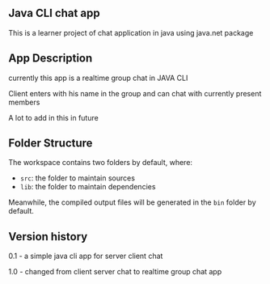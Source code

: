 ## Java CLI chat app

This is a learner project of chat application in java using java.net package

## App Description 

currently this app is a realtime group chat in JAVA CLI 

Client enters with his name in the group and can chat with currently present members

A lot to add in this in future

## Folder Structure

The workspace contains two folders by default, where:

- `src`: the folder to maintain sources
- `lib`: the folder to maintain dependencies

Meanwhile, the compiled output files will be generated in the `bin` folder by default.

<!-- > If you want to customize the folder structure, open `.vscode/settings.json` and update the related settings there. -->

## Version history
0.1 - a simple java cli app for server client chat

1.0 - changed from client server chat to realtime group chat app
<!-- ## Dependency Management

The `JAVA PROJECTS` view allows you to manage your dependencies. More details can be found [here](https://github.com/microsoft/vscode-java-dependency#manage-dependencies). -->
